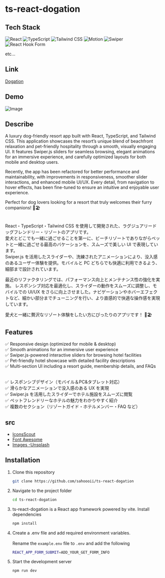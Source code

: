 # ts-react-dogation

## Tech Stack

![React](https://img.shields.io/badge/React-20232A?style=for-the-badge&logo=react&logoColor=61DAFB)
![TypeScript](https://img.shields.io/badge/TypeScript-3178C6?style=for-the-badge&logo=typescript&logoColor=white)
![Tailwind CSS](https://img.shields.io/badge/TailwindCSS-06B6D4?style=for-the-badge&logo=tailwindcss&logoColor=white)
![Motion](https://img.shields.io/badge/Motion-0055ff?style=for-the-badge&logo=framer&logoColor=white)
![Swiper](https://img.shields.io/badge/swiper-0055ff?style=for-the-badge&logo=swiper&logoColor=white)
![React Hook Form](https://img.shields.io/badge/-React_Hook_Form-EC5990?style=for-the-badge&logo=reacthookform&logoColor=white)

<p>etc...</p>

## Link

[Dogation](https://dogation.onrender.com)

## Demo

![Image](https://github.com/user-attachments/assets/dd50c07f-bb36-40d6-8cbd-ff3a814421b7)

## Describe

A luxury dog-friendly resort app built with React, TypeScript, and Tailwind CSS. This application showcases the resort’s unique blend of beachfront relaxation and pet-friendly hospitality through a smooth, visually engaging UI. It features Swiper.js sliders for seamless browsing, elegant animations for an immersive experience, and carefully optimized layouts for both mobile and desktop users.

Recently, the app has been refactored for better performance and maintainability, with improvements in responsiveness, smoother slider interactions, and enhanced mobile UI/UX. Every detail, from navigation to hover effects, has been fine-tuned to ensure an intuitive and enjoyable user experience.

Perfect for dog lovers looking for a resort that truly welcomes their furry companions! 🐶🏖️
<br />
<br />
<br />
React・TypeScript・Tailwind CSS を使用して開発された、ラグジュアリードッグフレンドリー・リゾートのアプリです。<br />
愛犬とどこでも一緒に過ごせることを第一に、ビーチリゾートでありながらペットと一緒に過ごせる最高のバケーションを、スムーズで美しい UI で表現しています。<br />
Swiper.js を活用したスライダーや、洗練されたアニメーションにより、没入感のあるユーザー体験を提供。モバイルと PC どちらでも快適に利用できるよう、細部まで設計されています。

最近のリファクタリングでは、パフォーマンス向上とメンテナンス性の強化を実施。
レスポンシブ対応を最適化し、スライダーの動作をスムーズに調整し、モバイルでの UI/UX をさらに向上させました。ナビゲーションやホバーエフェクトなど、細かい部分までチューニングを行い、より直感的で快適な操作感を実現しています。

愛犬と一緒に贅沢なリゾート体験をしたい方にぴったりのアプリです！ 🐶🏖️

## Features

✅ Responsive design (optimized for mobile & desktop)<br />
✅ Smooth animations for an immersive user experience
<br />
✅ Swiper.js-powered interactive sliders for browsing hotel facilities
<br />
✅ Pet-friendly hotel showcase with detailed facility descriptions
<br />
✅ Multi-section UI including a resort guide, membership details, and FAQs
<br />
<br />

✅ レスポンシブデザイン（モバイル＆PC&タブレット対応）
<br />
✅ 滑らかなアニメーションで没入感のある UX を実現
<br />
✅ Swiper.js を活用したスライダーでホテル施設をスムーズに閲覧
<br />
✅ ペットフレンドリーなホテルの魅力をわかりやすく紹介
<br />
✅ 複数のセクション（リゾートガイド・ホテルメンバー・FAQ など）

## src

- [IconsScout](https://iconscout.com/all-assets/dog?price=free)
- [Font Awesome](https://fontawesome.com/)
- [Images -Unsplash](https://unsplash.com/ja/s/%E5%86%99%E7%9C%9F/dog)

## Installation

1. Clone this repository

   ```bash
   git clone https://github.com/sahoooii/ts-react-dogation
   ```

2. Navigate to the project folder
   ```bash
   cd ts-react-dogation
   ```
3. ts-react-dogation is a React app framework powered by vite. Install dependencies
   ```bash
   npm install
   ```
4. Create a .env file and add required environment variables.<br /><br >
   Rename the `example.env` file to `.env` and add the following

   ```bash
   REACT_APP_FORM_SUBMIT=ADD_YOUR_GET_FORM_INFO

   ```

5. Start the development server
   ```bash
   npm run dev
   ```
